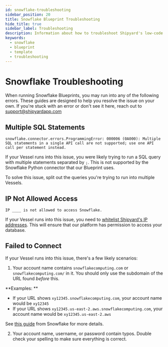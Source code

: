 ```yaml
---
id: snowflake-troubleshooting
sidebar_position: 20
title: Snowflake Blueprint Troubleshooting
hide_title: true
sidebar_label: Troubleshooting
description: Information about how to troubleshoot Shipyard's low-code Snowlfkae templates.
keywords:
  - snowflake
  - blueprint
  - template
  - troubleshooting
---
```


# Snowflake Troubleshooting

When running Snowflake Blueprints, you may run into any of the following errors. These guides are designed to help you resolve the issue on your own. If you're stuck with an error or don't see it here, reach out to [support@shipyardapp.com](mailto:support@shipyardapp.com)

## Multiple SQL Statements
`snowflake.connector.errors.ProgrammingError: 000006 (0A000): Multiple SQL statements in a single API call are not supported; use one API call per statement instead.`

If your Vessel runs into this issue, you were likely trying to run a SQL query with multiple statements separated by `;`. This is not supported by the Snowflake Python connector that our Blueprint uses.

To solve this issue, split out the queries you're trying to run into multiple Vessels.

## IP Not Allowed Access
`IP ____ is not allowed to access Snowflake.`

If your Vessel runs into this issue, you need to [whitelist Shipyard's IP addresses](snowflake-authorization.md#whitelisting-shipyard-ip-addresses). This will ensure that our platform has permission to access your database.

## Failed to Connect
If your Vessel runs into this issue, there's a few likely scenarios:

1. Your account name contains `snowflakecomputing.com` or `snowflakecomputing.com/` in it. You should only use the subdomain of the URL found _before_ this.

**Examples: **
- If your URL shows `xy12345.snowflakecomputing.com`, your account name would be `xy12345`
- If your URL shows `xy12345.us-east-2.aws.snowflakecomputing.com`, your account name would be `xy12345.us-east-2.aws`

See [this guide](https://docs.snowflake.com/en/user-guide/admin-account-identifier.html) from Snowflake for more details.

2. Your account name, username, or password contain typos. Double check your spelling to make sure everything is correct.